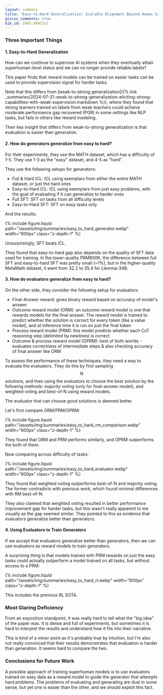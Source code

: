 ```yaml
---
layout: summary
title: "Easy-to-Hard Generalization: Scalable Alignment Beyond Human Supervision"
giscus_comments: true
bib_id: 2403.09472v1
---
```


### Three Important Things

#### 1. Easy-to-Hard Generalization

How can we continue to supervise AI systems when they eventually attain
superhuman-level status and we can no longer provide reliable labels?

This paper finds that reward models can be trained on easier
tasks can be used to provide supervision signal for harder tasks.

Note that this differs from [weak-to-strong generalization]({% link _summaries/2024-07-21-weak-to-strong-generalization-eliciting-strong-capabilities-with-weak-supervision.markdown %}),
where they found that strong learners trained on labels from weak teachers could
achieve moderate performance gap recovered (PGR) in some settings like NLP
tasks, but fails in others like reward modeling.

Their key insight that differs from weak-to-strong generalization is that
evaluation is easier than generation.

#### 2. How do generators generalize from easy to hard?

For their experiments, they use the MATH dataset, which has a difficulty of 1-5.
They use 1-3 as the "easy" dataset, and 4-5 as "hard".

They use the following setups for generators:

- Full & Hard ICL: ICL using exemplars from either the entire MATH dataset, or just the hard ones
- Easy-to-Hard ICL: ICL using exemplars from just easy problems, with the goal of evaluating if it can generalize to harder ones
- Full SFT: SFT on tasks from all difficulty levels
- Easy-to-Hard SFT: SFT on easy tasks only

And the results:

{% include figure.liquid
    path="/assets/img/summaries/easy_to_hard_generator.webp"
    width="600px"
    class="z-depth-1"
%}

Unsurprisingly, SFT beats ICL.

They found that easy-to-hard gap also depends on the quality of SFT data used for training.
In the lower-quality PRM800K, the difference between full SFT and easy-to-hard SFT was pretty small (~1%),
but in the higher-quality MetaMath dataset, it went from 32.2 to 35.4 for Llemma-34B.

#### 3. How do evaluators generalize from easy to hard?

On the other side, they consider the following setup for evaluators:

- Final-Answer reward: gives binary reward based on accuracy of model's answer
- Outcome reward model (ORM): an outcome reward model is one that rewards models for the final answer.
  The reward model is trained to predict whether the solution is correct for every token (like a value model),
  and at inference time it is run on just the final token
- Process reward model (PRM): this model predicts whether each CoT reasoning step (delimited by newlines) is correct
- Outcome & process reward model (OPRM): best of both worlds - evaluates correctness of intermediate steps & also checking accuracy of final answer like ORM

To assess the performance of these techniques, they need a way to evaluate the evaluators.
They do this by first sampling $$N$$ solutions, and then using the evaluators to
choose the best solution by the following methods: majority voting (only for
final-answer model), and weighted voting and best-of-N using reward models.

The evaluator that can choose good solutions is deemed better.

Let's first compare ORM/PRM/OPRM:

{% include figure.liquid
    path="/assets/img/summaries/easy_to_hard_rm_comparison.webp"
    width="600px"
    class="z-depth-1"
%}

They found that ORM and PRM performs similarly, and OPRM outperforms the both of them.

Now comparing across difficulty of tasks:

{% include figure.liquid
    path="/assets/img/summaries/easy_to_hard_evaluator.webp"
    width="600px"
    class="z-depth-1"
%}

They found that weighted voting outperforms best-of-N and majority voting. The
former contradicts with previous work, which found minimal differences with RM
best-of-N.

They also claimed that weighted voting resulted in better performance
improvement gap for harder tasks, but this wasn't really apparent to me visually
as the gap seemed similar. They pointed to this as evidence that evaluators generalize better than generators.

#### 4. Using Evaluators to Train Generators

If we accept that evaluators generalize better than generators, then we can use
evaluators as reward models to train generators.

A surprising thing is that models trained with PRM rewards on just the easy tasks could actually
outperform a model trained on all tasks, but without access to a PRM:

{% include figure.liquid
    path="/assets/img/summaries/easy_to_hard_rl.webp"
    width="600px"
    class="z-depth-1"
%}

This includes the previous RL SOTA.

### Most Glaring Deficiency

From an exposition standpoint, it was really hard to tell what the "big idea" of
the paper was. It is dense and full of experiments, but sometimes it is hard to
interpret the results and understand how it fits into their narrative.

This is kind of a minor point as it's probably true by intuition, but I'm also
not really convinced that their results demonstrates that evaluation is harder
than generation. It seems hard to compare the two.

### Conclusions for Future Work

A possible approach of training superhuman models is to use evaluators trained
on easy data as a reward model to guide the generator that attempts hard
problems. The problems of evaluating and generating are dual in some sense, but
yet one is easier than the other, and we should exploit this fact.
